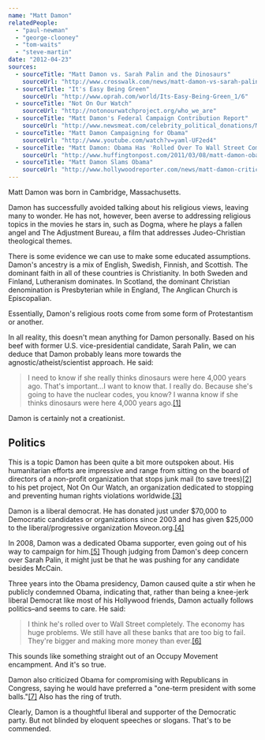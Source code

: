 ```yaml
---
name: "Matt Damon"
relatedPeople:
  - "paul-newman"
  - "george-clooney"
  - "tom-waits"
  - "steve-martin"
date: "2012-04-23"
sources:
  - sourceTitle: "Matt Damon vs. Sarah Palin and the Dinosaurs"
    sourceUrl: "http://www.crosswalk.com/news/matt-damon-vs-sarah-palin-and-the-dinosaurs-11582645.html"
  - sourceTitle: "It's Easy Being Green"
    sourceUrl: "http://www.oprah.com/world/Its-Easy-Being-Green_1/6"
  - sourceTitle: "Not On Our Watch"
    sourceUrl: "http://notonourwatchproject.org/who_we_are"
  - sourceTitle: "Matt Damon's Federal Campaign Contribution Report"
    sourceUrl: "http://www.newsmeat.com/celebrity_political_donations/Matt_Damon.php"
  - sourceTitle: "Matt Damon Campaigning for Obama"
    sourceUrl: "http://www.youtube.com/watch?v=yaml-UF2ed4"
  - sourceTitle: "Matt Damon: Obama Has 'Rolled Over To Wall Street Completely.'"
    sourceUrl: "http://www.huffingtonpost.com/2011/03/08/matt-damon-obama-has-roll_n_832795.html"
  - sourceTitle: "Matt Damon Slams Obama"
    sourceUrl: "http://www.hollywoodreporter.com/news/matt-damon-criticizes-barack-obama-275920"
---
```


Matt Damon was born in Cambridge, Massachusetts.

Damon has successfully avoided talking about his religious views, leaving many to wonder. He has not, however, been averse to addressing religious topics in the movies he stars in, such as Dogma, where he plays a fallen angel and The Adjustment Bureau, a film that addresses Judeo-Christian theological themes.

There is some evidence we can use to make some educated assumptions. Damon's ancestry is a mix of English, Swedish, Finnish, and Scottish. The dominant faith in all of these countries is Christianity. In both Sweden and Finland, Lutheranism dominates. In Scotland, the dominant Christian denomination is Presbyterian while in England, The Anglican Church is Episcopalian.

Essentially, Damon's religious roots come from some form of Protestantism or another.

In all reality, this doesn't mean anything for Damon personally. Based on his beef with former U.S. vice-presidential candidate, Sarah Palin, we can deduce that Damon probably leans more towards the agnostic/atheist/scientist approach. He said:

>I need to know if she really thinks dinosaurs were here 4,000 years ago. That's important…I want to know that. I really do. Because she's going to have the nuclear codes, you know? I wanna know if she thinks dinosaurs were here 4,000 years ago.<a class="source-citation" href="http://www.crosswalk.com/news/matt-damon-vs-sarah-palin-and-the-dinosaurs-11582645.html" title="Matt Damon vs. Sarah Palin and the Dinosaurs">[1]</a>

Damon is certainly not a creationist.


## Politics

This is a topic Damon has been quite a bit more outspoken about. His humanitarian efforts are impressive and range from sitting on the board of directors of a non-profit organization that stops junk mail (to save trees)<a class="source-citation" href="http://www.oprah.com/world/Its-Easy-Being-Green_1/6" title="It&apos;s Easy Being Green">[2]</a> to his pet project, Not On Our Watch, an organization dedicated to stopping and preventing human rights violations worldwide.<a class="source-citation" href="http://notonourwatchproject.org/who_we_are" title="Not On Our Watch">[3]</a>

Damon is a liberal democrat. He has donated just under $70,000 to Democratic candidates or organizations since 2003 and has given $25,000 to the liberal/progressive organization Moveon.org.<a class="source-citation" href="http://www.newsmeat.com/celebrity_political_donations/Matt_Damon.php" title="Matt Damon&apos;s Federal Campaign Contribution Report">[4]</a>

In 2008, Damon was a dedicated Obama supporter, even going out of his way to campaign for him.<a class="source-citation" href="http://www.youtube.com/watch?v=yaml-UF2ed4" title="Matt Damon Campaigning for Obama">[5]</a> Though judging from Damon's deep concern over Sarah Palin, it might just be that he was pushing for any candidate besides McCain.

Three years into the Obama presidency, Damon caused quite a stir when he publicly condemned Obama, indicating that, rather than being a knee-jerk liberal Democrat like most of his Hollywood friends, Damon actually follows politics–and seems to care. He said:

>I think he's rolled over to Wall Street completely. The economy has huge problems. We still have all these banks that are too big to fail. They're bigger and making more money than ever.<a class="source-citation" href="http://www.huffingtonpost.com/2011/03/08/matt-damon-obama-has-roll_n_832795.html" title="Matt Damon: Obama Has &apos;Rolled Over To Wall Street Completely.&apos;">[6]</a>

This sounds like something straight out of an Occupy Movement encampment. And it's so true.

Damon also criticized Obama for compromising with Republicans in Congress, saying he would have preferred a "one-term president with some balls."<a class="source-citation" href="http://www.hollywoodreporter.com/news/matt-damon-criticizes-barack-obama-275920" title="Matt Damon Slams Obama">[7]</a> Also has the ring of truth.

Clearly, Damon is a thoughtful liberal and supporter of the Democratic party. But not blinded by eloquent speeches or slogans. That's to be commended.